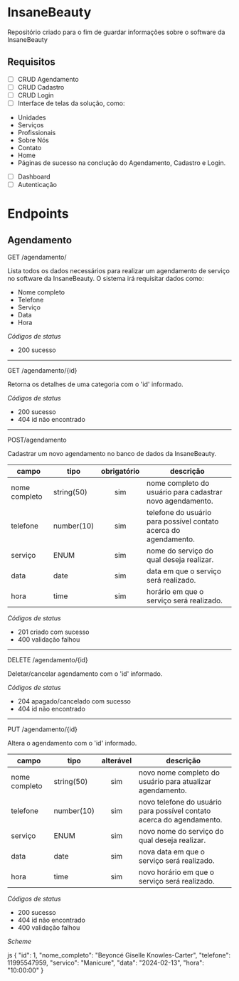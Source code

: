 # InsaneBeauty

Repositório criado para o fim de guardar informações sobre o software da InsaneBeauty

## Requisitos 

- [ ] CRUD Agendamento
- [ ] CRUD Cadastro
- [ ] CRUD Login
- [ ] Interface de telas da solução, como:
- Unidades
- Serviços
- Profissionais
- Sobre Nós
- Contato
- Home
- Páginas de sucesso na conclução do Agendamento, Cadastro e Login.
- [ ] Dashboard
- [ ] Autenticação

# Endpoints 

## Agendamento 

GET /agendamento/

Lista todos os dados necessários para realizar um agendamento de serviço no software da InsaneBeauty. O sistema irá requisitar dados como: 
- Nome completo
- Telefone
- Serviço
- Data
- Hora

*Códigos de status*
- 200 sucesso

---
GET /agendamento/{id}

Retorna os detalhes de uma categoria com o 'id' informado.

*Códigos de status*
- 200 sucesso
- 404 id não encontrado

---
POST/agendamento 

Cadastrar um novo agendamento no banco de dados da InsaneBeauty.

| campo | tipo | obrigatório | descrição 
|-------|------|:-----------:|-----------
| nome completo  |string(50)|sim| nome completo do usuário para cadastrar novo agendamento. 
| telefone |number(10)|sim| telefone do usuário para possível contato acerca do agendamento.
| serviço |ENUM|sim| nome do serviço do qual deseja realizar.
| data |date|sim| data em que o serviço será realizado.
| hora |time|sim| horário em que o serviço será realizado.

*Códigos de status*
- 201 criado com sucesso
- 400 validação falhou

---
DELETE /agendamento/{id}

Deletar/cancelar agendamento com o 'id' informado.

*Códigos de status*
- 204 apagado/cancelado com sucesso
- 404 id não encontrado

---
PUT /agendamento/{id}

Altera o agendamento com o 'id' informado.

| campo | tipo | alterável | descrição 
|-------|------|:-----------:|-----------
| nome completo  |string(50)|sim| novo nome completo do usuário para atualizar agendamento. 
| telefone |number(10)|sim| novo telefone do usuário para possível contato acerca do agendamento.
| serviço |ENUM|sim| novo nome do serviço do qual deseja realizar.
| data |date|sim| nova data em que o serviço será realizado.
| hora |time|sim| novo horário em que o serviço será realizado.

*Códigos de status*
- 200 sucesso
- 404 id não encontrado
- 400 validação falhou 

*Scheme*

js
{
    "id": 1,
    "nome_completo": "Beyoncé Giselle Knowles-Carter",
    "telefone": 11995547959,
    "servico": "Manicure",
    "data": "2024-02-13",
    "hora": "10:00:00"
}


